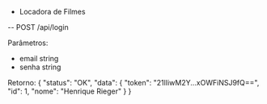 - Locadora de Filmes


-- POST /api/login

Parâmetros:
* email string
* senha string

Retorno:
  {
    "status": "OK",
    "data": {
      "token": "21lIiwM2Y...xOWFiNSJ9fQ==",
      "id": 1,
      "nome": "Henrique Rieger"
    }
  }




